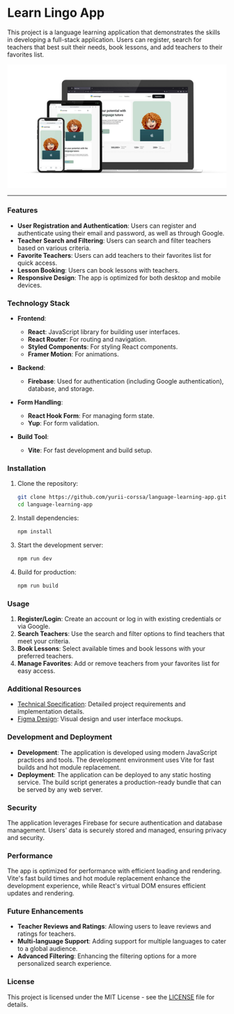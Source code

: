 # Learn Lingo App

This project is a language learning application that demonstrates the skills in developing a full-stack application. Users can register, search for teachers that best suit their needs, book lessons, and add teachers to their favorites list.

![Learn Lingo App Preview](./src/assets/learn-lingo-preview.jpg)

---

### Features

- **User Registration and Authentication**: Users can register and authenticate using their email and password, as well as through Google.
- **Teacher Search and Filtering**: Users can search and filter teachers based on various criteria.
- **Favorite Teachers**: Users can add teachers to their favorites list for quick access.
- **Lesson Booking**: Users can book lessons with teachers.
- **Responsive Design**: The app is optimized for both desktop and mobile devices.

### Technology Stack

- **Frontend**:

  - **React**: JavaScript library for building user interfaces.
  - **React Router**: For routing and navigation.
  - **Styled Components**: For styling React components.
  - **Framer Motion**: For animations.

- **Backend**:

  - **Firebase**: Used for authentication (including Google authentication), database, and storage.

- **Form Handling**:

  - **React Hook Form**: For managing form state.
  - **Yup**: For form validation.

- **Build Tool**:
  - **Vite**: For fast development and build setup.

### Installation

1. Clone the repository:

   ```sh
   git clone https://github.com/yurii-corssa/language-learning-app.git
   cd language-learning-app
   ```

2. Install dependencies:

   ```sh
   npm install
   ```

3. Start the development server:

   ```sh
   npm run dev
   ```

4. Build for production:
   ```sh
   npm run build
   ```

### Usage

1. **Register/Login**: Create an account or log in with existing credentials or via Google.
2. **Search Teachers**: Use the search and filter options to find teachers that meet your criteria.
3. **Book Lessons**: Select available times and book lessons with your preferred teachers.
4. **Manage Favorites**: Add or remove teachers from your favorites list for easy access.

### Additional Resources

- [Technical Specification](https://docs.google.com/document/d/1ZB_MFgnnJj7t7OXtv5hESSwY6xRgVoACZKzgZczWc3Y/edit): Detailed project requirements and implementation details.
- [Figma Design](https://www.figma.com/design/dewf5jVviSTuWMMyU3d8Mc/Learn-Lingo?node-id=0-1): Visual design and user interface mockups.

### Development and Deployment

- **Development**: The application is developed using modern JavaScript practices and tools. The development environment uses Vite for fast builds and hot module replacement.
- **Deployment**: The application can be deployed to any static hosting service. The build script generates a production-ready bundle that can be served by any web server.

### Security

The application leverages Firebase for secure authentication and database management. Users' data is securely stored and managed, ensuring privacy and security.

### Performance

The app is optimized for performance with efficient loading and rendering. Vite's fast build times and hot module replacement enhance the development experience, while React's virtual DOM ensures efficient updates and rendering.

### Future Enhancements

- **Teacher Reviews and Ratings**: Allowing users to leave reviews and ratings for teachers.
- **Multi-language Support**: Adding support for multiple languages to cater to a global audience.
- **Advanced Filtering**: Enhancing the filtering options for a more personalized search experience.

### License

This project is licensed under the MIT License - see the [LICENSE](./LICENSE) file for details.
